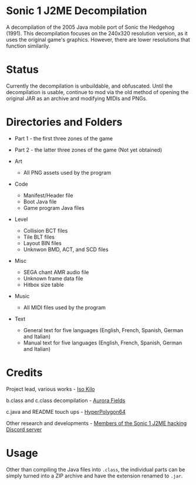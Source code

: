 # Sonic 1 J2ME Decompilation
A decompilation of the 2005 Java mobile port of Sonic the Hedgehog (1991). This decompilation focuses on the 240x320 resolution version, as it uses the original game's graphics. However, there are lower resolutions that function similarily.

# Status
Currently the decompilation is unbuildable, and obfuscated.
Until the decompilation is usable, continue to mod via the old method of opening the original JAR as an archive and modifying MIDIs and PNGs.

# Directories and Folders
* Part 1 - the first three zones of the game
* Part 2 - the latter three zones of the game (Not yet obtained)

* Art
    * All PNG assets used by the program

* Code
    * Manifest/Header file
    * Boot Java file
    * Game program Java files

* Level
    * Collision BCT files
    * Tile BLT files
    * Layout BIN files
    * Unknwon BMD, ACT, and SCD files

* Misc
    * SEGA chant AMR audio file
    * Unknown frame data file
    * Hitbox size table

* Music
    * All MIDI files used by the program

* Text
    * General text for five languages (English, French, Spanish, German and Italian)
    * Manual text for five languages (English, French, Spanish, German and Italian)

# Credits
Project lead, various works - [Iso Kilo](https://github.com/Iso-Kilo)

b.class and c.class decompilation - [Aurora Fields](https://github.com/NatsumiFox)

c.java and README touch ups - [HyperPolygon64](https://github.com/HyperPolygon64)

Other research and developments - [Members of the Sonic 1 J2ME hacking Discord server](https://discord.gg/xJJZ2QM)

# Usage
Other than compiling the Java files into `.class`, the individual parts can be simply turned into a ZIP archive and have the extension renamed to `.jar`.